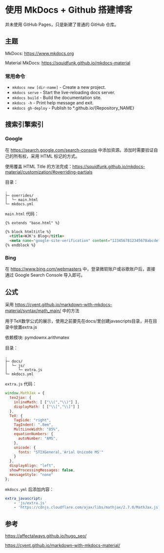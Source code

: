 # 使用 MkDocs + Github 搭建博客

并未使用 GitHub Pages，只是新建了普通的 GitHub 仓库。

## 主题

MkDocs: https://www.mkdocs.org

Material MkDocs: https://squidfunk.github.io/mkdocs-material

### 常用命令

* `mkdocs new [dir-name]` - Create a new project.
* `mkdocs serve` - Start the live-reloading docs server.
* `mkdocs build` - Build the documentation site.
* `mkdocs -h` - Print help message and exit.
* `mkdocs gh-deploy` - Publish to \*.github.io/{Repository_NAME}

## 搜索引擎索引

### Google

在 https://search.google.com/search-console 中添加资源。添加时需要验证自己的所有权，采用 HTML 标记的方式。

使用覆盖 HTML Title 的方法完成：https://squidfunk.github.io/mkdocs-material/customization/#overriding-partials

目录：

```
.
├─ overrides/
│  └─ main.html
└─ mkdocs.yml
```

`main.html` 代码：

```html
{% extends "base.html" %}

{% block htmltitle %}
  <title>WJK's Blog</title>
  <meta name="google-site-verification" content="1234567812345678abcdefghijk1234567812345678" />
{% endblock %}
```

### Bing

在 https://www.bing.com/webmasters 中，登录微软账户或谷歌账户后，直接通过 Google Search Console 导入即可。

## 公式

采用 https://cyent.github.io/markdown-with-mkdocs-material/syntax/math_main/ 中的方法

用于TeX数学公式的展示，使用之前要先在docs/里创建javascripts目录，并在目录中放置extra.js

依赖模块: pymdownx.arithmatex

目录：

```
.
├─ docs/
│  └─ js/ 
│     └─ extra.js
└─ mkdocs.yml
```

`extra.js` 代码：

```js
window.MathJax = {
  tex2jax: {
    inlineMath: [ ["\\(","\\)"] ],
    displayMath: [ ["\\[","\\]"] ]
  },
  TeX: {
    TagSide: "right",
    TagIndent: ".8em",
    MultLineWidth: "85%",
    equationNumbers: {
      autoNumber: "AMS",
    },
    unicode: {
      fonts: "STIXGeneral,'Arial Unicode MS'"
    }
  },
  displayAlign: "left",
  showProcessingMessages: false,
  messageStyle: "none"
};
```

`mkdocs.yml` 后添加内容：

```yaml
extra_javascript:
    - 'js/extra.js'
    - 'https://cdnjs.cloudflare.com/ajax/libs/mathjax/2.7.0/MathJax.js?config=TeX-MML-AM_CHTML'
```

## 参考

https://affectalways.github.io/hugo_seo/

https://cyent.github.io/markdown-with-mkdocs-material/